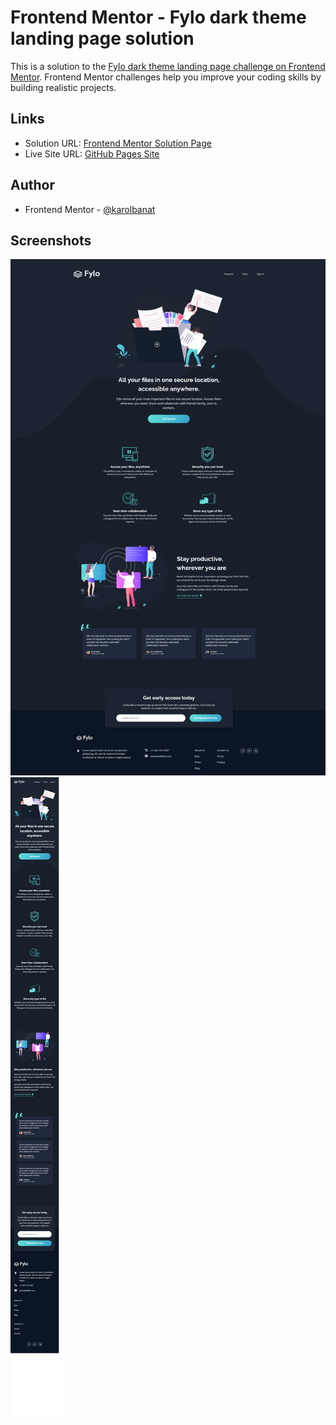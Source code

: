 # Frontend Mentor - Fylo dark theme landing page solution

This is a solution to the [Fylo dark theme landing page challenge on Frontend Mentor](https://www.frontendmentor.io/challenges/fylo-dark-theme-landing-page-5ca5f2d21e82137ec91a50fd). Frontend Mentor challenges help you improve your coding skills by building realistic projects.

## Links

- Solution URL: [Frontend Mentor Solution Page](https://www.frontendmentor.io/solutions/fylo-dark-theme-landing-page-ulGETXxGy4)
- Live Site URL: [GitHub Pages Site](https://karolbanat.github.io/fylo-dark-theme-landing-page/)

## Author

- Frontend Mentor - [@karolbanat](https://www.frontendmentor.io/profile/karolbanat)

## Screenshots

![](./screenshots/screenshot-desktop.png)
![](./screenshots/screenshot-mobile.png)
